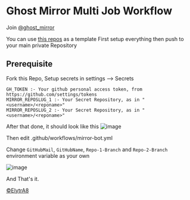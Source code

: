 # Ghost Mirror Multi Job Workflow
Join [@ghost_mirror](https://t.me/ghost_mirror)

You can use [this repos](https://github.com/ghostmirrorlab/mirror-bot-repos) as a template
First setup everything then push to your main private Repository

## Prerequisite
Fork this Repo,
Setup secrets in settings --> Secrets

```text
GH_TOKEN :- Your github personal access token, from https://github.com/settings/tokens
MIRROR_REPOSLUG_1 :- Your Secret Repository, as in "<username>/<reponame>"
MIRROR_REPOSLUG_2 :- Your Secret Repository, as in "<username>/<reponame>"
```
After that done, it should look like this
![image](https://user-images.githubusercontent.com/77688759/120899676-88cfca80-c64e-11eb-9aef-b76c94f21227.png)

Then edit .github/workflows/mirror-bot.yml

Change `GitHubMail`, `GitHubName`, `Repo-1-Branch` and `Repo-2-Branch` environment variable as your own

![image](https://user-images.githubusercontent.com/77688759/120899828-40fd7300-c64f-11eb-9e53-f5b167f60eca.png)


And That's it.

[©ElytrA8](https://github.com/ElytrA8)
